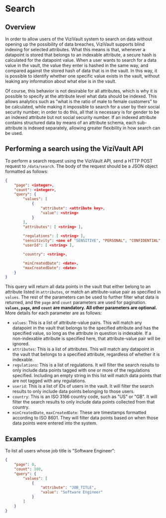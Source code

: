 # Search
## Overview
In order to allow users of the ViziVault system to search on data without opening up the possibility of data breaches, ViziVault supports blind indexing for selected attributes. What this means is that, whenever a datapoint is stored that belongs to an indexable attribute, a secure hash is calculated for the datapoint value. When a user wants to search for a data value in the vault, the value they enter is hashed in the same way, and compared against the stored hash of data that is in the vault. In this way, it is possible to identify whether one specific value exists in the vault, without leaking any information about what else is in the vault.

Of course, this behavior is not desirable for all attributes, which is why it is possible to specify at the attribute level what data should be indexed. This allows analytics such as "what is the ratio of male to female customers" to be calculated, while making it impossible to search for a user by their social security number; in order to do this, all that is necessary is for gender to be an indexed attribute but not social security number. If an indexed attribute contains structured data by means of an attribute schema, each sub-attribute is indexed separately, allowing greater flexibility in how search can be used.

## Performing a search using the ViziVault API
To perform a search request using the ViziVault API, send a HTTP POST request to `/data/search`. The body of the request should be a JSON object formatted as follows:
```json
{
    "page": <integer>,
    "count": <integer>,
    "query": {
        "values": [
            {
                "attribute": <attribute key>,
                "value": <string>
            }
        ],
        "attributes": [ <string> ],
        
        "regulations": [ <string> ],
        "sensitivity": <one of "SENSITIVE", "PERSONAL", "CONFIDENTIAL", or "NORMAL">,
        "userId": [ <string> ],

        "country": <string>,

        "minCreatedDate": <date>,
        "maxCreatedDate": <date>
    }
}
```
This query will return all data points in the vault that either belong to an attribute listed in `attributes`, or match an attribute-value pair as specified in `values`. The rest of the parameters can be used to further filter what data is returned, and the `page` and `count` parameters are used for pagination. **`values`, `page`, and `count` are mandatory. All other parameters are optional.** More details for each parameter are as follows:

 - `values`: This is a list of attribute-value pairs. This will match any datapoint in the vault that belongs to the specified attribute and has the specified value, so long as the attribute in question is indexable. If a non-indexable attribute is specified here, that attribute-value pair will be ignored.
 - `attributes`: This is a list of attributes. This will match any datapoint in the vault that belongs to a specified attribute, regardless of whether it is indexable.
 - `regulations`: This is a list of regulations. It will filter the search results to only include data points tagged with one or more of the regulations specified. Including an empty string in this list will match data points that are not tagged with any regulations.
 - `userid`: This is a list of IDs of users in the vault. It will filter the search results to only include data points belonging to those users.
 - `country`: This is an ISO 3166 country code, such as "US" or "GB". It will filter the search results to only include data points collected from that country.
 - `minCreatedDate`, `maxCreatedDate`: These are timestamps formatted according to ISO 8601. They will filter data points based on when those data points were entered into the system.

## Examples
To list all users whose job title is "Software Engineer":
```json
{
    "page": 0,
    "count": 100,
    "query": {
        "values": [
            {
                "attribute": "JOB_TITLE",
                "value": "Software Engineer"
            }
        ]
    }
}
```

